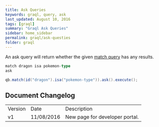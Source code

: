 ```yaml
---
title: Ask Queries
keywords: graql, query, ask
last_updated: August 10, 2016
tags: [graql]
summary: "Graql Ask Queries"
sidebar: home_sidebar
permalink: graql/ask-questies
folder: graql
---
```


An ask query will return whether the given [match query](graql_match.html) has any results.

```sql
match dragon isa pokemon-type
ask
```
```java
qb.match(id("dragon").isa("pokemon-type")).ask().execute();
```


## Document Changelog  

<table>
    <tr>
        <td>Version</td>
        <td>Date</td>
        <td>Description</td>        
    </tr>
    <tr>
        <td>v1</td>
        <td>11/08/2016</td>
        <td>New page for developer portal.</td>        
    </tr>
    
</table>